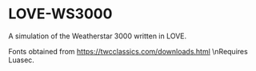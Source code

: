 # LOVE-WS3000
A simulation of the Weatherstar 3000 written in LOVE.

Fonts obtained from https://twcclassics.com/downloads.html
\nRequires Luasec.
